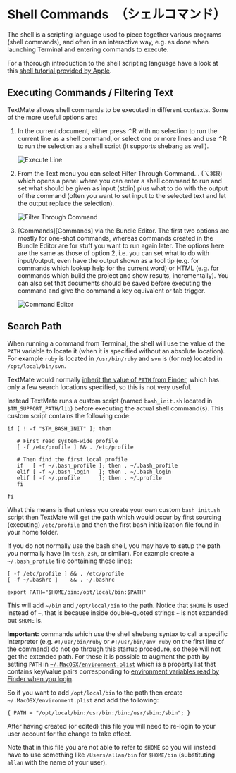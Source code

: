 # Shell Commands　（シェルコマンド）

The shell is a scripting language used to piece together various programs (shell commands), and often in an interactive way, e.g. as done when launching Terminal and entering commands to execute.

For a thorough introduction to the shell scripting language have a look at this [shell tutorial provided by Apple][AppleShellTutorial].

[AppleShellTutorial]: http://developer.apple.com/documentation/OpenSource/Conceptual/ShellScripting/index.html

## Executing Commands / Filtering Text

TextMate allows shell commands to be executed in different contexts. Some of the more useful options are:

 1. In the current document, either press &#x2303;R with no selection to run the current line as a shell command, or select one or more lines and use &#x2303;R to run the selection as a shell script (it supports shebang as well).

    ![Execute Line](execute_line.png)

 2. From the Text menu you can select Filter Through Command… (&#x2325;&#x2318;R) which opens a panel where you can enter a shell command to run and set what should be given as input (stdin) plus what to do with the output of the command (often you want to set input to the selected text and let the output replace the selection).

    ![Filter Through Command](filter_through_command.png)

 3. [Commands][Commands] via the Bundle Editor. The first two options are mostly for one-shot commands, whereas commands created in the Bundle Editor are for stuff you want to run again later. The options here are the same as those of option 2, i.e. you can set what to do with input/output, even have the output shown as a tool tip (e.g. for commands which lookup help for the current word) or HTML (e.g. for commands which build the project and show results, incrementally). You can also set that documents should be saved before executing the command and give the command a key equivalent or tab trigger.

    ![Command Editor](command_editor.png)


## Search Path

When running a command from Terminal, the shell will use the value of the `PATH` variable to locate it (when it is specified without an absolute location). For example `ruby` is located in `/usr/bin/ruby` and `svn` is (for me) located in `/opt/local/bin/svn`.

TextMate would normally [inherit the value of `PATH` from Finder][1], which has only a few search locations specified, so this is not very useful.

Instead TextMate runs a custom script (named `bash_init.sh` located in `$TM_SUPPORT_PATH/lib`) before executing the actual shell command(s). This custom script contains the following code:

    if [ ! -f "$TM_BASH_INIT" ]; then

       # First read system-wide profile
       [ -f /etc/profile ] && . /etc/profile

       # Then find the first local profile
       if   [ -f ~/.bash_profile ]; then . ~/.bash_profile
       elif [ -f ~/.bash_login   ]; then . ~/.bash_login
       elif [ -f ~/.profile      ]; then . ~/.profile
       fi

    fi

What this means is that unless you create your own custom `bash_init.sh` script then TextMate will get the path which would occur by first sourcing (executing) `/etc/profile` and then the first bash initialization file found in your home folder.

If you do not normally use the bash shell, you may have to setup the path you normally have (in `tcsh`, `zsh`, or similar). For example create a `~/.bash_profile` file containing these lines:

    [ -f /etc/profile ] && . /etc/profile
    [ -f ~/.bashrc ]    && . ~/.bashrc

    export PATH="$HOME/bin:/opt/local/bin:$PATH"

This will add `~/bin` and `/opt/local/bin` to the path. Notice that `$HOME` is used instead of `~`, that is because inside double-quoted strings `~` is not expanded but `$HOME` is.

**Important:** commands which use the shell shebang syntax to call a specific interpreter (e.g. `#!/usr/bin/ruby` or `#!/usr/bin/env ruby` on the first line of the command) do not go through this startup procedure, so these will not get the extended path. For these it is possible to augment the path by setting `PATH` in [`~/.MacOSX/environment.plist`][2] which is a property list that contains key/value pairs corresponding to [environment variables read by Finder when you login][3].

So if you want to add `/opt/local/bin` to the path then create `~/.MacOSX/environment.plist` and add the following:

    { PATH = "/opt/local/bin:/usr/bin:/bin:/usr/sbin:/sbin"; }

After having created (or edited) this file you will need to re-login to your user account for the change to take effect.

Note that in this file you are not able to refer to `$HOME` so you will instead have to use something like `/Users/allan/bin` for `$HOME/bin` (substituting `allan` with the name of your user).

[1]: http://developer.apple.com/qa/qa2001/qa1255.html
[2]: http://developer.apple.com/documentation/MacOSX/Conceptual/BPRuntimeConfig/Articles/EnvironmentVars.html#//apple_ref/doc/uid/20002093-113982
[3]: http://developer.apple.com/qa/qa2001/qa1067.html
